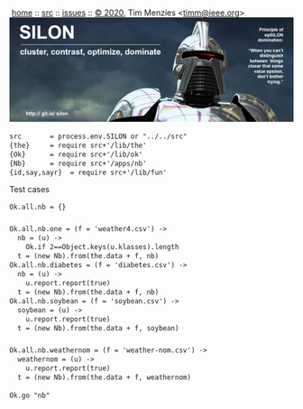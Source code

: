 <a name=top></a><p>       
&nbsp;[home](http://git.io/silon) ::
[src](https://github.com/timm/silon/raw/master/src) ::
[issues](http://git.io/silon) ::
<a href="https://github.com/timm/silon/raw/master/raw/master/LICENSE.md">&copy; 2020</a>,
Tim Menzies
<<a href="mailto:timm@ieee.org">timm&commat;ieee.org</a>>
<br>
[<img width=900 src="https://github.com/timm/silon/raw/master/etc/img/banner.jpg">](http://git.io/silon)<br>


    src       = process.env.SILON or "../../src"
    {the}     = require src+'/lib/the'
    {Ok}      = require src+'/lib/ok'
    {Nb}      = require src+'/apps/nb'
    {id,say,sayr}  = require src+'/lib/fun'

Test cases

    Ok.all.nb = {}

###
    Ok.all.nb.one = (f = 'weather4.csv') ->
      nb = (u) ->
        Ok.if 2==Object.keys(u.klasses).length
      t = (new Nb).from(the.data + f, nb)
    Ok.all.nb.diabetes = (f = 'diabetes.csv') ->
      nb = (u) ->
        u.report.report(true)
      t = (new Nb).from(the.data + f, nb)
    Ok.all.nb.soybean = (f = 'soybean.csv') ->
      soybean = (u) ->
        u.report.report(true)
      t = (new Nb).from(the.data + f, soybean)
###

    Ok.all.nb.weathernom = (f = 'weather-nom.csv') ->
      weathernom = (u) ->
        u.report.report(true)
      t = (new Nb).from(the.data + f, weathernom)

    Ok.go "nb"
